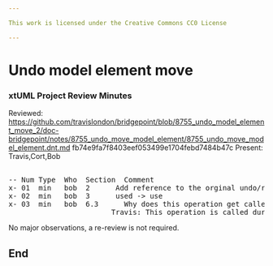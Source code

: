 ```yaml
---

This work is licensed under the Creative Commons CC0 License

---
```


# Undo model element move
### xtUML Project Review Minutes

Reviewed:  https://github.com/travislondon/bridgepoint/blob/8755_undo_model_element_move_2/doc-bridgepoint/notes/8755_undo_move_model_element/8755_undo_move_model_element.dnt.md
           fb74e9fa7f8403eef053499e1704febd7484b47c
Present:  Travis,Cort,Bob

<pre>

-- Num Type  Who  Section  Comment
x- 01  min   bob  2      Add reference to the orginal undo/redo implementation
x- 02  min   bob  3      used -> use
x- 03  min   bob  6.3      Why does this operation get called.
						Travis: This operation is called during the check for downgrade requirement.  It is called and does show the same problem with move.  Not specific to undo. 
</pre>
   
No major observations, a re-review is not required.


End
---

